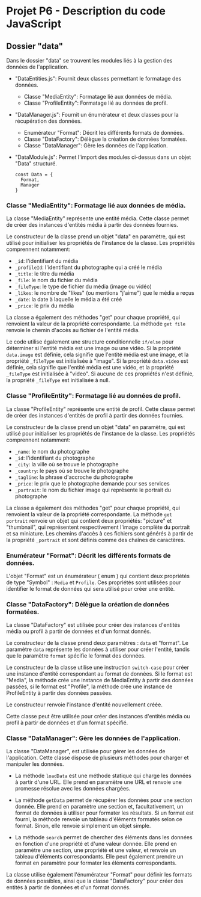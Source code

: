 # Projet P6 - Description du code JavaScript

## Dossier "data"

Dans le dossier "data" se trouvent les modules liés à la gestion des données de l'application.

* "DataEntities.js": Fournit deux classes permettant le formatage des données.

  * Classe "MediaEntity": Formatage lié aux données de média.
  * Classe "ProfileEntity": Formatage lié au données de profil.

* "DataManager.js": Fournit un énumérateur et deux classes pour la récupération des données.

  * Enumérateur "Format": Décrit les différents formats de données.
  * Classe "DataFactory": Délègue la création de données formatées.
  * Classe "DataManager": Gère les données de l'application.

* "DataModule.js": Permet l'import des modules ci-dessus dans un objet "Data" structuré.

  ```
  const Data = {
    Format,
    Manager
  }
  ```

### Classe "MediaEntity": Formatage lié aux données de média.

La classe "MediaEntity" représente une entité média. Cette classe permet de créer des instances d'entités média à partir des données fournies.

Le constructeur de la classe prend un objet "data" en paramètre, qui est utilisé pour initialiser les propriétés de l'instance de la classe. Les propriétés comprennent notamment:

  * `_id`: l'identifiant du média
  * `_profileId`: l'identifiant du photographe qui a créé le média
  * `_title`: le titre du média
  * `_file`: le nom du fichier du média
  * `_fileType`: le type de fichier du média (image ou vidéo)
  * `_likes`: le nombre de "likes" (ou mentions "j'aime") que le média a reçus
  * `_date`: la date à laquelle le média a été créé
  * `_price`: le prix du média

La classe a également des méthodes "get" pour chaque propriété, qui renvoient la valeur de la propriété correspondante. La méthode `get file` renvoie le chemin d'accès au fichier de l'entité média.

Le code utilise également une structure conditionnelle `if/else` pour déterminer si l'entité média est une image ou une vidéo. Si la propriété `data.image` est définie, cela signifie que l'entité média est une image, et la propriété `_fileType` est initialisée à "image". Si la propriété `data.video` est définie, cela signifie que l'entité média est une vidéo, et la propriété `_fileType` est initialisée à "video". Si aucune de ces propriétés n'est définie, la propriété `_fileType` est initialisée à null.

### Classe "ProfileEntity": Formatage lié au données de profil.

La classe "ProfileEntity" représente une entité de profil. Cette classe permet de créer des instances d'entités de profil à partir des données fournies.

Le constructeur de la classe prend un objet "data" en paramètre, qui est utilisé pour initialiser les propriétés de l'instance de la classe. Les propriétés comprennent notamment:

  * `_name`: le nom du photographe
  * `_id`: l'identifiant du photographe
  * `_city`: la ville où se trouve le photographe
  * `_country`: le pays où se trouve le photographe
  * `_tagline`: la phrase d'accroche du photographe
  * `_price`: le prix que le photographe demande pour ses services
  * `_portrait`: le nom du fichier image qui représente le portrait du photographe

La classe a également des méthodes "get" pour chaque propriété, qui renvoient la valeur de la propriété correspondante. La méthode `get portrait` renvoie un objet qui contient deux propriétés: "picture" et "thumbnail", qui représentent respectivement l'image complète du portrait et sa miniature. Les chemins d'accès à ces fichiers sont générés à partir de la propriété `_portrait` et sont définis comme des chaînes de caractères.

### Enumérateur "Format": Décrit les différents formats de données.

L'objet "Format" est un énumérateur ( enum ) qui contient deux propriétés de type "Symbol" : `Media` et `Profile`. Ces propriétés sont utilisées pour identifier le format de données qui sera utilisé pour créer une entité.

### Classe "DataFactory": Délègue la création de données formatées.

La classe "DataFactory" est utilisée pour créer des instances d'entités média ou profil à partir de données et d'un format donnés.

Le constructeur de la classe prend deux paramètres : `data` et "format". Le paramètre `data` représente les données à utiliser pour créer l'entité, tandis que le paramètre `format` spécifie le format des données.

Le constructeur de la classe utilise une instruction `switch-case` pour créer une instance d'entité correspondant au format de données. Si le format est "Media", la méthode crée une instance de MediaEntity à partir des données passées, si le format est "Profile", la méthode crée une instance de ProfileEntity à partir des données passées.

Le constructeur renvoie l'instance d'entité nouvellement créée.

Cette classe peut être utilisée pour créer des instances d'entités média ou profil à partir de données et d'un format spécifié.

### Classe "DataManager": Gère les données de l'application.

La classe "DataManager", est utilisée pour gérer les données de l'application. Cette classe dispose de plusieurs méthodes pour charger et manipuler les données.

  * La méthode `loadData` est une méthode statique qui charge les données à partir d'une URL. Elle prend en paramètre une URL et renvoie une promesse résolue avec les données chargées.

  * La méthode `getData` permet de récupérer les données pour une section donnée. Elle prend en paramètre une section et, facultativement, un format de données à utiliser pour formater les résultats. Si un format est fourni, la méthode renvoie un tableau d'éléments formatés selon ce format. Sinon, elle renvoie simplement un objet simple.

  * La méthode `search` permet de chercher des éléments dans les données en fonction d'une propriété et d'une valeur donnée. Elle prend en paramètre une section, une propriété et une valeur, et renvoie un tableau d'éléments correspondants. Elle peut également prendre un format en paramètre pour formater les éléments correspondants.

La classe utilise également l'énumérateur "Format" pour définir les formats de données possibles, ainsi que la classe "DataFactory" pour créer des entités à partir de données et d'un format donnés.